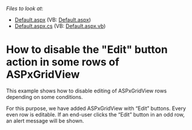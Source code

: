 <!-- default file list -->
*Files to look at*:

* [Default.aspx](./CS/WebSite/Default.aspx) (VB: [Default.aspx](./VB/WebSite/Default.aspx))
* [Default.aspx.cs](./CS/WebSite/Default.aspx.cs) (VB: [Default.aspx.vb](./VB/WebSite/Default.aspx.vb))
<!-- default file list end -->
# How to disable the "Edit" button action in some rows of ASPxGridView


<p>This example shows how to disable editing of ASPxGridView rows depending on some conditions.</p><p>For this purpose, we have added ASPxGridView with “Edit” buttons. Every even row is editable. If an end-user clicks the “Edit” button in an odd row, an alert message will be shown.</p>

<br/>


